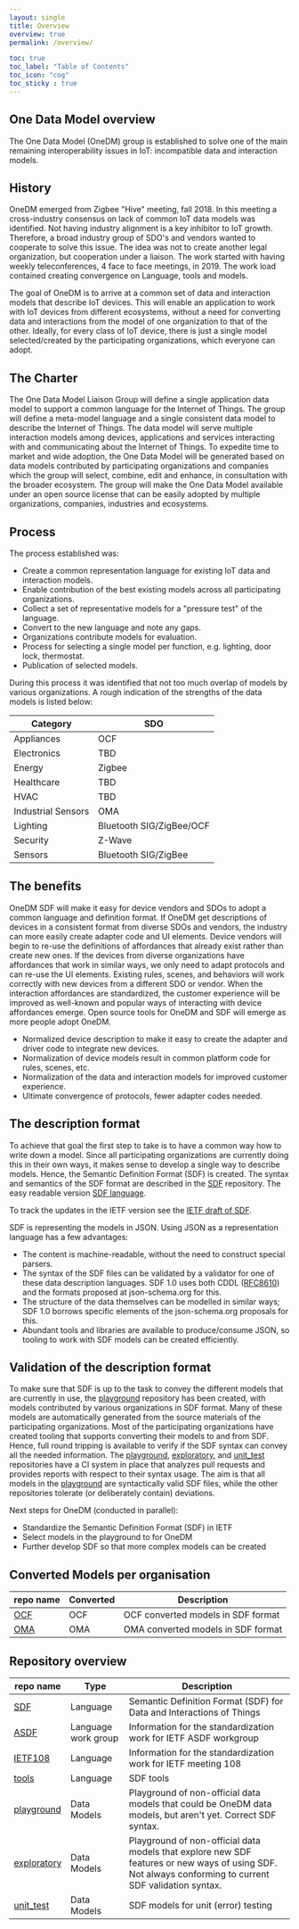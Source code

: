 ```yaml
---
layout: single
title: Overview
overview: true
permalink: /overview/

toc: true
toc_label: "Table of Contents"
toc_icon: "cog"
toc_sticky : true
---
```


## One Data Model overview

The One Data Model (OneDM) group is established to solve one of the main remaining interoperability issues in IoT: incompatible data and interaction models. 

## History

OneDM emerged from Zigbee "Hive" meeting, fall 2018.
In this meeting a cross-industry consensus on lack of common IoT data models was identified.
Not having industry alignment is a key inhibitor to IoT growth.
Therefore, a broad industry group of SDO's and vendors wanted to cooperate to solve this issue.
The idea was not to create another legal organization, but cooperation under a liaison.
The work started with having weekly teleconferences, 4 face to face meetings, in 2019.
The work load contained creating convergence on Language, tools and models.

The goal of OneDM is to arrive at a common set of data and interaction
models that describe IoT devices.
This will enable an application to work with IoT devices from
different ecosystems, without a need for converting data and interactions from the
model of one organization to that of the other.
Ideally, for every class of IoT device, there is just a single model
selected/created by the participating organizations, which everyone can adopt.

## The Charter

The One Data Model Liaison Group will define a single application data model to support a common language for the Internet of Things. The group will define a meta-model language and a single consistent data model to describe the Internet of Things. The data model will serve multiple interaction models among devices, applications and services interacting with and communicating about the Internet of Things. To expedite time to market and wide adoption, the One Data Model will be generated based on data models contributed by participating organizations and companies which the group will select, combine, edit and enhance, in consultation with the broader ecosystem. The group will make the One Data Model available under an open source license that can be easily adopted by multiple organizations, companies, industries and ecosystems.

## Process

The process established was:
- Create a common representation language for existing IoT data and interaction models.
- Enable contribution of the best existing models across all participating organizations.
- Collect a set of representative models for a "pressure test" of the language.
- Convert to the new language and note any gaps.
- Organizations contribute models for evaluation.
- Process for selecting a single model per function, e.g. lighting, door lock, thermostat.
- Publication of selected models.

During this process it was identified that not too much overlap of models by various organizations.
A rough indication of the strengths of the data models is listed below:

| Category            | SDO                      |
|---------------------|--------------------------|
| Appliances          | OCF                      |
| Electronics         | TBD                      |
| Energy              | Zigbee                   |
| Healthcare          | TBD                      |
| HVAC                | TBD                      |
| Industrial Sensors  | OMA                      |
| Lighting            | Bluetooth SIG/ZigBee/OCF |
| Security            | Z-Wave                   |
| Sensors             | Bluetooth SIG/ZigBee     |

## The benefits


OneDM SDF will make it easy for device vendors and SDOs to adopt a common language and definition format.
If OneDM get descriptions of devices in a consistent format from diverse SDOs and vendors, the industry can more easily create adapter code and UI elements.
Device vendors will begin to re-use the definitions of affordances that already exist rather than create new ones.
If the devices from diverse organizations have affordances that work in similar ways, we only need to adapt protocols and can re-use the UI elements.
Existing rules, scenes, and behaviors will work correctly with new devices from a different SDO or vendor.
When the interaction affordances are standardized, 
the customer experience will be improved as well-known and popular ways of interacting with device affordances emerge.
Open source tools for OneDM and SDF will emerge as more people adopt OneDM.

- Normalized device description to make it easy to create the adapter and driver code to integrate new devices.
- Normalization of device models result in common platform code for rules, scenes, etc.
- Normalization of the data and interaction models for improved customer experience.
- Ultimate convergence of protocols, fewer adapter codes needed.

## The description format

To achieve that goal the first step to take is to have a common way how to write down a model.
Since all participating organizations are currently doing this
in their own ways, it makes sense to develop a single way to describe models.
Hence, the Semantic Definition Format (SDF) is created.
The syntax and semantics of the SDF format are described in the [SDF][] repository.
The easy readable version [SDF language][].

To track the updates in the IETF version see the [IETF draft of SDF](https://www.ietf.org/id/draft-onedm-t2trg-sdf-00.html).

SDF is representing the models in JSON.
Using JSON as a representation language has a few advantages:

- The content is machine-readable, without the need to construct
  special parsers.
- The syntax of the SDF files can be validated by a validator for one
  of these data description languages.  SDF 1.0 uses both CDDL
  ([RFC8610][]) and the formats proposed at json-schema.org for this.
- The structure of the data themselves can be modelled in similar
  ways; SDF 1.0 borrows specific elements of the json-schema.org
  proposals for this.
- Abundant tools and libraries are available to produce/consume JSON,
  so tooling to work with SDF models can be created efficiently.

## Validation of the description format

To make sure that SDF is up to the task to convey the different models
that are currently in use, the [playground][] repository has been
created, with models contributed by various organizations in SDF format.
Many of these models are automatically generated from the source materials of the participating organizations.
Most of the participating organizations have created tooling that supports converting their models to and from SDF.
Hence, full round tripping is available to verify if the SDF syntax can convey all the needed information.
The [playground][], [exploratory][], and [unit_test][] repositories have a CI system in place that analyzes
pull requests and provides reports with respect to their syntax usage.
The aim is that all models in the
[playground][] are syntactically valid SDF files, while the other
repositories tolerate (or deliberately contain) deviations.

Next steps for OneDM (conducted in parallel):

- Standardize the Semantic Definition Format (SDF) in IETF
- Select models in the playground to for OneDM
- Further develop SDF so that more complex models can be created

## Converted Models per organisation

| repo name       | Converted  | Description                                             |
|-----------------|-----------|---------------------------------------------------------|
| [OCF][]         | OCF   |  OCF converted models in SDF format |
| [OMA][]         | OMA | OMA converted models in SDF format    |

## Repository overview

| repo name       | Type      | Description                                             |
|-----------------|-----------|---------------------------------------------------------|
| [SDF][]         | Language   |  Semantic Definition Format (SDF) for Data and Interactions of Things |
| [ASDF][]        | Language work group | Information for the standardization work for IETF ASDF workgroup     |
| [IETF108][]     | Language   | Information for the standardization work for IETF meeting 108        |
| [tools][]       | Language   | SDF tools                                                            |
| [playground][]  | Data Models | Playground of non-official data models that could be OneDM data models, but aren't yet. Correct SDF syntax.  |
| [exploratory][] | Data Models | Playground of non-official data models that explore new SDF features or new ways of using SDF. Not always conforming to current SDF validation syntax. |
| [unit_test][]   | Data Models | SDF models for unit (error) testing                        |


[OCF]: https://github.com/one-data-model/ocf-models
[OMA]: https://github.com/one-data-model/oma-models

[SDF]: https://github.com/one-data-model/SDF
[tools]: https://github.com/one-data-model/tools
[playground]: https://github.com/one-data-model/playground
[exploratory]: https://github.com/one-data-model/exploratory
[unit_test]: https://github.com/one-data-model/unit_test

[SDF language]: https://github.com/ietf-wg-asdf/SDF
[IETF SDF]: https://datatracker.ietf.org/doc/draft-ietf-asdf-sdf/
[ASDF]: https://datatracker.ietf.org/wg/asdf/about/
[IETF editors version of SDF]: https://github.com/ietf-wg-asdf/SDF

[IETF108]: https://github.com/one-data-model/ietf108

[RFC8610]: https://tools.ietf.org/html/rfc8610
